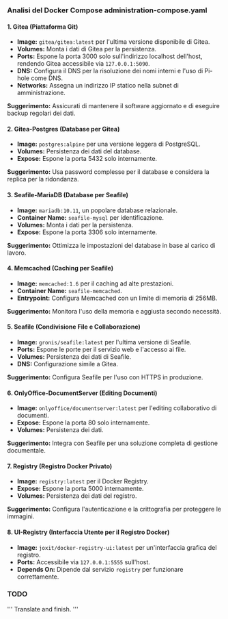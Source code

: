 ### Analisi del Docker Compose administration-compose.yaml

#### 1\. Gitea (Piattaforma Git)

*   **Image:** `gitea/gitea:latest` per l'ultima versione disponibile di Gitea.
*   **Volumes:** Monta i dati di Gitea per la persistenza.
*   **Ports:** Espone la porta 3000 solo sull'indirizzo localhost dell'host, rendendo Gitea accessibile via `127.0.0.1:5090`.
*   **DNS:** Configura il DNS per la risoluzione dei nomi interni e l'uso di Pi-hole come DNS.
*   **Networks:** Assegna un indirizzo IP statico nella subnet di amministrazione.

**Suggerimento:** Assicurati di mantenere il software aggiornato e di eseguire backup regolari dei dati.

#### 2\. Gitea-Postgres (Database per Gitea)

*   **Image:** `postgres:alpine` per una versione leggera di PostgreSQL.
*   **Volumes:** Persistenza dei dati del database.
*   **Expose:** Espone la porta 5432 solo internamente.

**Suggerimento:** Usa password complesse per il database e considera la replica per la ridondanza.

#### 3\. Seafile-MariaDB (Database per Seafile)

*   **Image:** `mariadb:10.11`, un popolare database relazionale.
*   **Container Name:** `seafile-mysql` per identificazione.
*   **Volumes:** Monta i dati per la persistenza.
*   **Expose:** Espone la porta 3306 solo internamente.

**Suggerimento:** Ottimizza le impostazioni del database in base al carico di lavoro.

#### 4\. Memcached (Caching per Seafile)

*   **Image:** `memcached:1.6` per il caching ad alte prestazioni.
*   **Container Name:** `seafile-memcached`.
*   **Entrypoint:** Configura Memcached con un limite di memoria di 256MB.

**Suggerimento:** Monitora l'uso della memoria e aggiusta secondo necessità.

#### 5\. Seafile (Condivisione File e Collaborazione)

*   **Image:** `gronis/seafile:latest` per l'ultima versione di Seafile.
*   **Ports:** Espone le porte per il servizio web e l'accesso ai file.
*   **Volumes:** Persistenza dei dati di Seafile.
*   **DNS:** Configurazione simile a Gitea.

**Suggerimento:** Configura Seafile per l'uso con HTTPS in produzione.

#### 6\. OnlyOffice-DocumentServer (Editing Documenti)

*   **Image:** `onlyoffice/documentserver:latest` per l'editing collaborativo di documenti.
*   **Expose:** Espone la porta 80 solo internamente.
*   **Volumes:** Persistenza dei dati.

**Suggerimento:** Integra con Seafile per una soluzione completa di gestione documentale.

#### 7\. Registry (Registro Docker Privato)

*   **Image:** `registry:latest` per il Docker Registry.
*   **Expose:** Espone la porta 5000 internamente.
*   **Volumes:** Persistenza dei dati del registro.

**Suggerimento:** Configura l'autenticazione e la crittografia per proteggere le immagini.

#### 8\. UI-Registry (Interfaccia Utente per il Registro Docker)

*   **Image:** `joxit/docker-registry-ui:latest` per un'interfaccia grafica del registro.
*   **Ports:** Accessibile via `127.0.0.1:5555` sull'host.
*   **Depends On:** Dipende dal servizio `registry` per funzionare correttamente.


### TODO
'''
Translate and finish.
'''
